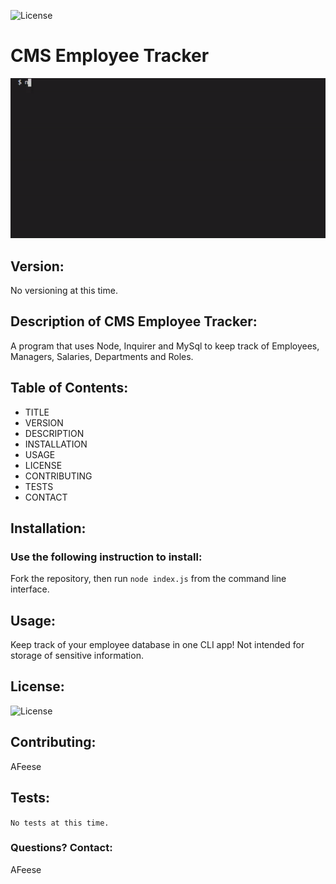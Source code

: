 
  ![License](https://img.shields.io/badge/License-MIT-blue.svg?style=plastic)

# CMS Employee Tracker

![mdGIF](EmployeeTracker.gif)

## Version:
No versioning at this time.




## Description of CMS Employee Tracker:
A program that uses Node, Inquirer and MySql to keep track of Employees, Managers, Salaries, Departments and Roles.




## Table of Contents:
* TITLE
* VERSION
* DESCRIPTION
* INSTALLATION
* USAGE
* LICENSE
* CONTRIBUTING
* TESTS
* CONTACT




## Installation: 
### Use the following instruction to install: 
Fork the repository, then run 
```node index.js``` 
from the command line interface.




## Usage: 
Keep track of your employee database in one CLI app! Not intended for storage of sensitive information.




## License: 
![License](https://img.shields.io/badge/License-MIT-blue.svg?style=plastic)




## Contributing: 
AFeese





## Tests: 
```No tests at this time.```




### Questions? Contact:
AFeese

